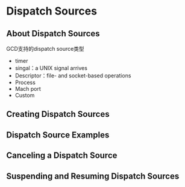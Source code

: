 # Dispatch Sources

## About Dispatch Sources

GCD支持的dispatch source类型

* timer
* singal：a UNIX signal arrives
* Descriptor：file- and socket-based operations
* Process
* Mach port
* Custom

## Creating Dispatch Sources

## Dispatch Source Examples

## Canceling a Dispatch Source

## Suspending and Resuming Dispatch Sources

## 



